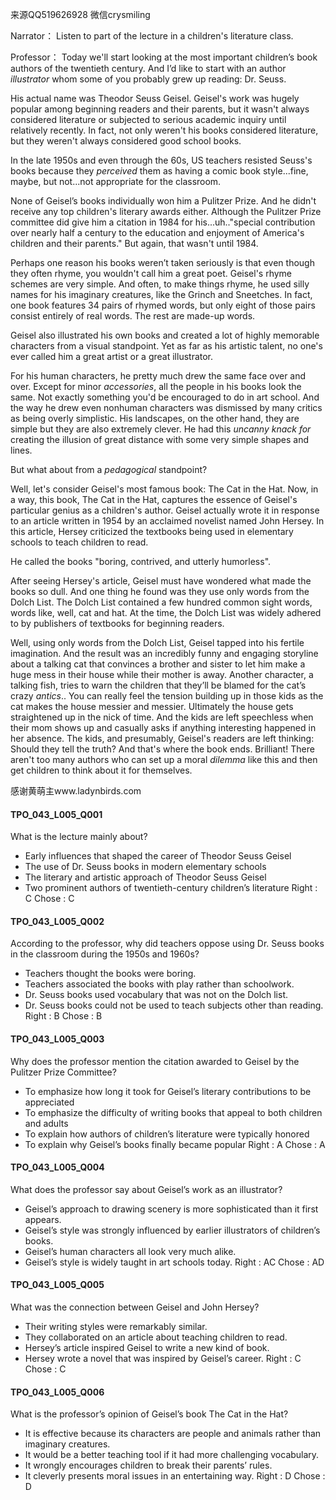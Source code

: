 来源QQ519626928 微信crysmiling

Narrator：
Listen to part of the lecture in a children's literature class. 

Professor：
Today we'll start looking at the most important children’s book authors of the twentieth century. And I’d like to start with an author *illustrator* whom some of you probably grew up reading: Dr. Seuss.

His actual name was Theodor Seuss Geisel. Geisel's work was hugely popular among beginning readers and their parents, but it wasn't always considered literature or subjected to serious academic inquiry until relatively recently. In fact, not only weren't his books considered literature, but they weren't always considered good school books.

In the late 1950s and even through the 60s, US teachers resisted Seuss's books because they *perceived* them as having a comic book style...fine, maybe, but not...not appropriate for the classroom.

None of Geisel’s books individually won him a Pulitzer Prize. And he didn't receive any top children's literary awards either. Although the Pulitzer Prize committee did give him a citation in 1984 for his...uh.."special contribution over nearly half a century to the education and enjoyment of America's children and their parents." But again, that wasn't until 1984.

Perhaps one reason his books weren’t taken seriously is that even though they often rhyme, you wouldn't call him a great poet. Geisel's rhyme schemes are very simple. And often, to make things rhyme, he used silly names for his imaginary creatures, like the Grinch and Sneetches. In fact, one book features 34 pairs of rhymed words, but only eight of those pairs consist entirely of real words. The rest are made-up words.

Geisel also illustrated his own books and created a lot of highly memorable characters from a visual standpoint. Yet as far as his artistic talent, no one's ever called him a great artist or a great illustrator.

For his human characters, he pretty much drew the same face over and over. Except for minor *accessories*, all the people in his books look the same. Not exactly something you'd be encouraged to do in art school. And the way he drew even nonhuman characters was dismissed by many critics as being overly simplistic. His landscapes, on the other hand, they are simple but they are also extremely clever. He had this *uncanny* *knack for* creating the illusion of great distance with some very simple shapes and lines.

But what about from a *pedagogical* standpoint?

Well, let's consider Geisel's most famous book: The Cat in the Hat. Now, in a way, this book, The Cat in the Hat, captures the essence of Geisel's particular genius as a children's author. Geisel actually wrote it in response to an article written in 1954 by an acclaimed novelist named John Hersey. In this article, Hersey criticized the textbooks being used in elementary schools to teach children to read.

He called the books "boring, contrived, and utterly humorless".

After seeing Hersey's article, Geisel must have wondered what made the books so dull. And one thing he found was they use only words from the Dolch List. The Dolch List contained a few hundred common sight words, words like, well, cat and hat. At the time, the Dolch List was widely adhered to by publishers of textbooks for beginning readers.

Well, using only words from the Dolch List, Geisel tapped into his fertile imagination. And the result was an incredibly funny and engaging storyline about a talking cat that convinces a brother and sister to let him make a huge mess in their house while their mother is away. Another character, a talking fish, tries to warn the children that they’ll be blamed for the cat’s crazy *antics*.. You can really feel the tension building up in those kids as the cat makes the house messier and messier. Ultimately the house gets straightened up in the nick of time. And the kids are left speechless when their mom shows up and casually asks if anything interesting happened in her absence. The kids, and presumably, Geisel's readers are left thinking: Should they tell the truth? And that's where the book ends.
Brilliant! There aren't too many authors who can set up a moral *dilemma* like this and then get children to think about it for themselves. 

感谢黄萌主www.ladynbirds.com

#### TPO_043_L005_Q001
What is the lecture mainly about?
- Early influences that shaped the career of Theodor Seuss Geisel
- The use of Dr. Seuss books in modern elementary schools
- The literary and artistic approach of Theodor Seuss Geisel
- Two prominent authors of twentieth-century children’s literature
Right : C	Chose : C


#### TPO_043_L005_Q002
According to the professor, why did teachers oppose using Dr. Seuss books in the classroom during the 1950s and 1960s?
- Teachers thought the books were boring.
- Teachers associated the books with play rather than schoolwork.
- Dr. Seuss books used vocabulary that was not on the Dolch list.
- Dr. Seuss books could not be used to teach subjects other than reading.
Right : B	Chose : B


#### TPO_043_L005_Q003
Why does the professor mention the citation awarded to Geisel by the Pulitzer Prize Committee?
- To emphasize how long it took for Geisel’s literary contributions to be appreciated
- To emphasize the difficulty of writing books that appeal to both children and adults
- To explain how authors of children’s literature were typically honored
- To explain why Geisel’s books finally became popular
Right : A	Chose : A


#### TPO_043_L005_Q004
What does the professor say about Geisel’s work as an illustrator?
- Geisel’s approach to drawing scenery is more sophisticated than it first appears.
- Geisel’s style was strongly influenced by earlier illustrators of children’s books.
- Geisel’s human characters all look very much alike.
- Geisel’s style is widely taught in art schools today.
Right : AC	Chose :  AD


#### TPO_043_L005_Q005
What was the connection between Geisel and John Hersey?
- Their writing styles were remarkably similar.
- They collaborated on an article about teaching children to read.
- Hersey’s article inspired Geisel to write a new kind of book.
- Hersey wrote a novel that was inspired by Geisel’s career.
Right : C	Chose : C


#### TPO_043_L005_Q006
What is the professor’s opinion of Geisel’s book The Cat in the Hat?
- It is effective because its characters are people and animals rather than imaginary creatures.
- It would be a better teaching tool if it had more challenging vocabulary.
- It wrongly encourages children to break their parents’ rules.
- It cleverly presents moral issues in an entertaining way.
Right : D	Chose : D
